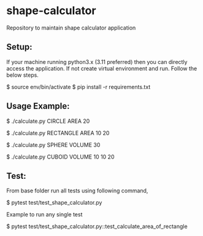 # shape-calculator
Repository to maintain shape calculator application

## Setup:

If your machine running python3.x (3.11 preferred) then you can directly access the application. If not create virtual environment and run. Follow the below steps.

$ source env/bin/activate
$ pip install -r requirements.txt 

## Usage Example:

$ ./calculate.py CIRCLE AREA 20

$ ./calculate.py RECTANGLE AREA 10 20

$ ./calculate.py SPHERE VOLUME 30

$ ./calculate.py CUBOID VOLUME 10 10 20

## Test:

From base folder run all tests using following command,

$ pytest test/test_shape_calculator.py

Example to run any single test

$ pytest test/test_shape_calculator.py::test_calculate_area_of_rectangle
